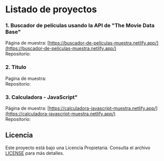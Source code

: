 # Listado de proyectos

### 1. Buscador de películas usando la API de "The Movie Data Base"  
Página de muestra: [https://buscador-de-películas-muestra.netlify.app/](https://buscador-de-películas-muestra.netlify.app/)  
Repositorio:  

### 2. Titulo 
Pagina de muestra:  
Repositorio:  

### 3. Calculadora - JavaScript"  
Página de muestra: [https://calculadora-javascript-muestra.netlify.app/](https://calculadora-javascript-muestra.netlify.app/)  
Repositorio:

## Licencia
Este proyecto está bajo una Licencia Propietaria. Consulta el archivo [LICENSE](./LICENSE.md) para más detalles.
